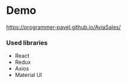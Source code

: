 # Demo #

https://programmer-pavel.github.io/AviaSales/


 ### Used libraries ###
 
 * React
 * Redux
 * Axios
 * Material UI

